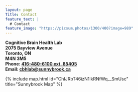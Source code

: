 ```yaml
---
layout: page
Title: Contact
feature_text: |
  # Contact
feature_image: "https://picsum.photos/1300/400?image=989"
---
```

<b>Cognitive Brain Health Lab</b><br/>
<b>2075 Bayview Avenue</b><br/> 
<b>Toronto, ON</b><br/>
<b>M4N 3M5</b><br/>
<b>Phone: <a href="tel:4164806100">416-480-6100 ext. 85405</a></b><br/>
<b>Email: <a href="mailto:cbhlab@sunnybrook.ca">cbhlab@sunnybrook.ca</a></b>

{% include map.html id="ChIJRbT46izN1IkRNfWq__SmUsc" title="Sunnybrook Map" %}